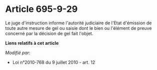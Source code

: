 # Article 695-9-29

Le juge d'instruction informe l'autorité judiciaire de l'Etat d'émission de toute autre mesure de gel ou saisie dont le bien
ou l'élément de preuve concerné par la décision de gel fait l'objet.

**Liens relatifs à cet article**

_Modifié par_:

  - Loi n°2010-768 du 9 juillet 2010 - art. 12
